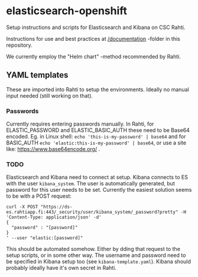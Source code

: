 # elasticsearch-openshift

Setup instructions and scripts for Elasticsearch and Kibana on CSC Rahti.

Instructions for use and best practices at [/documentation](documentation) -folder in this repository.

We currently employ the "Helm chart" -method recommended by Rahti.

## YAML templates

These are imported into Rahti to setup the environments. Ideally no manual input needed (still working on that).

### Passwords

Currently requires entering passwords manually. In Rahti, for ELASTIC_PASSWORD and ELASTIC_BASIC_AUTH these need to be Base64 encoded. Eg. in Linux shell: `echo 'this-is-my-password' | base64` and for BASIC_AUTH `echo 'elastic:this-is-my-password' | base64`, or use a site like: https://www.base64encode.org/ .

### TODO

Elasticsearch and Kibana need to connect at setup. Kibana connects to ES with the user `kibana_system`. The user is automatically generated, but password for this user needs to be set. Currently the easiest solution seems to be with a POST request:

```
curl -X POST "https://ds-es.rahtiapp.fi:443/_security/user/kibana_system/_password?pretty" -H 'Content-Type: application/json' -d'
{
  "password" : "[password]"
}
' --user "elastic:[password]"
```

This should be automated somehow. Either by dding that request to the setup scripts, or in some other way. The username and password need to be specified in Kibana setup too (see `kibana-template.yaml`). Kibana should probably ideally have it's own secret in Rahti.

